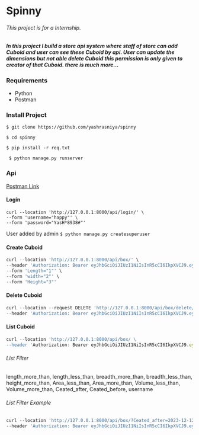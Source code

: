 # Spinny
###### This project is for a Internship.

##### In this project I build a store api system where staff of store can add Cuboid and user can see these Cuboid by api. User can update the dimensions but not able delete Cuboid this permission is only given to creator of that Cuboid. there is much more...

### Requirements 
* Python
* Postman

### Install Project

` $ git clone https://github.com/yashrasniya/spinny `

` $ cd spinny `

` $ pip install -r req.txt `

` $ python manage.py runserver`

### Api 

[Postman Link](https://www.postman.com/lively-satellite-954449/workspace/spinny)
#### Login

 ```cUrl
 curl --location 'http://127.0.0.1:8000/api/login/' \
--form 'username="happy"' \
--form 'password="YasH*8938#"' 
```
User added by admin
` $ python manage.py createsuperuser `

#### Create Cuboid 

 ```js
curl --location 'http://127.0.0.1:8000/api/box/' \
--header 'Authorization: Bearer eyJhbGciOiJIUzI1NiIsInR5cCI6IkpXVCJ9.eyJ0b2tlbl90eXBlIjoiYWNjZXNzIiwiZXhwIjoxNjk1NTM5Mjk1LCJpYXQiOjE2OTI5NDcyOTUsImp0aSI6ImIyYjZiNDM1NzljZTQxODI5OGRjNTAyY2NkMjdhNzU2IiwidXNlcl9pZCI6MX0.yeIJFEKyn5khSwBl0O9677nG5kDX3SR2LM64Pas3liY' \
--form 'Length="1"' \
--form 'width="2"' \
--form 'Height="3"'
```
#### Delete Cuboid 

 ```js
curl --location --request DELETE 'http://127.0.0.1:8000/api/box/delete/7/' \
--header 'Authorization: Bearer eyJhbGciOiJIUzI1NiIsInR5cCI6IkpXVCJ9.eyJ0b2tlbl90eXBlIjoiYWNjZXNzIiwiZXhwIjoxNjk1NTM5Mjk1LCJpYXQiOjE2OTI5NDcyOTUsImp0aSI6ImIyYjZiNDM1NzljZTQxODI5OGRjNTAyY2NkMjdhNzU2IiwidXNlcl9pZCI6MX0.yeIJFEKyn5khSwBl0O9677nG5kDX3SR2LM64Pas3liY'
```

#### List Cuboid 

 ```js
curl --location 'http://127.0.0.1:8000/api/box/ \
--header 'Authorization: Bearer eyJhbGciOiJIUzI1NiIsInR5cCI6IkpXVCJ9.eyJ0b2tlbl90eXBlIjoiYWNjZXNzIiwiZXhwIjoxNjk1NTM5MTg3LCJpYXQiOjE2OTI5NDcxODcsImp0aSI6ImZjNWNjMjViNjEzYjQ1M2FiMTRlMWU0MjExOTQzMzI3IiwidXNlcl9pZCI6Mn0.jhQDChxd2MdMRHasrzs1Va7emAWrXx4LO6967xT8AkY'
```
###### List Filter 

length_more_than,
length_less_than,
breadth_more_than,
breadth_less_than,
height_more_than,
Area_less_than,
Area_more_than,
Volume_less_than,
Volume_more_than,
Ceated_after,
Ceated_before,
username

###### List Filter Example

``` js
curl --location 'http://127.0.0.1:8000/api/box/?Ceated_after=2023-12-12' \
--header 'Authorization: Bearer eyJhbGciOiJIUzI1NiIsInR5cCI6IkpXVCJ9.eyJ0b2tlbl90eXBlIjoiYWNjZXNzIiwiZXhwIjoxNjk1NTM5MTg3LCJpYXQiOjE2OTI5NDcxODcsImp0aSI6ImZjNWNjMjViNjEzYjQ1M2FiMTRlMWU0MjExOTQzMzI3IiwidXNlcl9pZCI6Mn0.jhQDChxd2MdMRHasrzs1Va7emAWrXx4LO6967xT8AkY'
```


